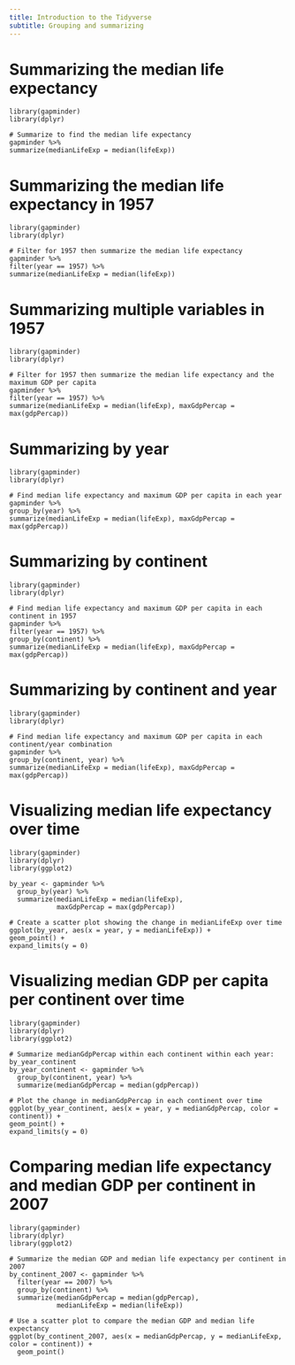 ```yaml
---
title: Introduction to the Tidyverse
subtitle: Grouping and summarizing
---
```


# Summarizing the median life expectancy

```
library(gapminder)
library(dplyr)

# Summarize to find the median life expectancy
gapminder %>%
summarize(medianLifeExp = median(lifeExp))
```

# Summarizing the median life expectancy in 1957

```
library(gapminder)
library(dplyr)

# Filter for 1957 then summarize the median life expectancy
gapminder %>%
filter(year == 1957) %>%
summarize(medianLifeExp = median(lifeExp))
```

# Summarizing multiple variables in 1957

```
library(gapminder)
library(dplyr)

# Filter for 1957 then summarize the median life expectancy and the maximum GDP per capita
gapminder %>%
filter(year == 1957) %>%
summarize(medianLifeExp = median(lifeExp), maxGdpPercap = max(gdpPercap))
```

# Summarizing by year

```
library(gapminder)
library(dplyr)

# Find median life expectancy and maximum GDP per capita in each year
gapminder %>%
group_by(year) %>%
summarize(medianLifeExp = median(lifeExp), maxGdpPercap = max(gdpPercap))
```

# Summarizing by continent

```
library(gapminder)
library(dplyr)

# Find median life expectancy and maximum GDP per capita in each continent in 1957
gapminder %>%
filter(year == 1957) %>%
group_by(continent) %>%
summarize(medianLifeExp = median(lifeExp), maxGdpPercap = max(gdpPercap))
```

# Summarizing by continent and year

```
library(gapminder)
library(dplyr)

# Find median life expectancy and maximum GDP per capita in each continent/year combination
gapminder %>%
group_by(continent, year) %>%
summarize(medianLifeExp = median(lifeExp), maxGdpPercap = max(gdpPercap))
```

# Visualizing median life expectancy over time

```
library(gapminder)
library(dplyr)
library(ggplot2)

by_year <- gapminder %>%
  group_by(year) %>%
  summarize(medianLifeExp = median(lifeExp),
            maxGdpPercap = max(gdpPercap))

# Create a scatter plot showing the change in medianLifeExp over time
ggplot(by_year, aes(x = year, y = medianLifeExp)) +
geom_point() +
expand_limits(y = 0)
```

# Visualizing median GDP per capita per continent over time

```
library(gapminder)
library(dplyr)
library(ggplot2)

# Summarize medianGdpPercap within each continent within each year: by_year_continent
by_year_continent <- gapminder %>%
  group_by(continent, year) %>%
  summarize(medianGdpPercap = median(gdpPercap))

# Plot the change in medianGdpPercap in each continent over time
ggplot(by_year_continent, aes(x = year, y = medianGdpPercap, color = continent)) +
geom_point() +
expand_limits(y = 0)
```

# Comparing median life expectancy and median GDP per continent in 2007

```
library(gapminder)
library(dplyr)
library(ggplot2)

# Summarize the median GDP and median life expectancy per continent in 2007
by_continent_2007 <- gapminder %>%
  filter(year == 2007) %>%
  group_by(continent) %>%
  summarize(medianGdpPercap = median(gdpPercap),
            medianLifeExp = median(lifeExp))

# Use a scatter plot to compare the median GDP and median life expectancy
ggplot(by_continent_2007, aes(x = medianGdpPercap, y = medianLifeExp, color = continent)) +
  geom_point()
```
